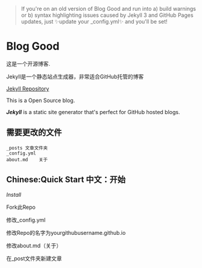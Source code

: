 > If you're on an old version of Blog Good and run into a) build warnings or b) syntax highlighting issues caused by Jekyll 3 and GitHub Pages updates, just ✨update your _config.yml✨ and you'll be set!
# Blog Good
这是一个开源博客.


Jekyll是一个静态站点生成器，非常适合GitHub托管的博客

[Jekyll Repository](https://github.com/jekyll/jekyll)

This is a Open Source blog.

_**Jekyll**_ is a static site generator that's perfect for GitHub hosted blogs.
## 需要更改的文件
```
_posts 文章文件夹
_config.yml
about.md    关于
```
## Chinese:Quick Start 中文：开始
_Install_

Fork此Repo

修改_config.yml

修改Repo的名字为yourgithubusername.github.io

修改about.md（关于）

在_post文件夹新建文章

